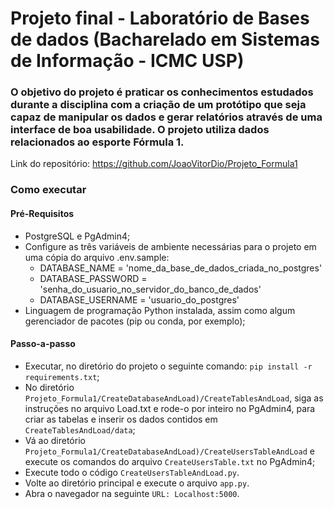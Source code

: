 # Projeto final - Laboratório de Bases de dados (Bacharelado em Sistemas de Informação - ICMC USP)
 
### O objetivo do projeto é praticar os conhecimentos estudados durante a disciplina com a criação de um protótipo que seja capaz de manipular os dados e gerar relatórios através de uma interface de boa usabilidade. O projeto utiliza dados relacionados ao esporte Fórmula 1.

Link do repositório: https://github.com/JoaoVitorDio/Projeto_Formula1

### Como executar
#### Pré-Requisitos
* PostgreSQL e PgAdmin4;
* Configure as três variáveis de ambiente necessárias para o projeto em uma cópia do arquivo .env.sample:
	*  DATABASE_NAME = 'nome_da_base_de_dados_criada_no_postgres'
	* DATABASE_PASSWORD = 'senha_do_usuario_no_servidor_do_banco_de_dados'
	* DATABASE_USERNAME = 'usuario_do_postgres'
* Linguagem de programação Python instalada, assim como algum gerenciador de pacotes (pip ou conda, por exemplo);

#### Passo-a-passo
* Executar, no diretório do projeto o seguinte comando: `pip install -r requirements.txt`;
* No diretório `Projeto_Formula1/CreateDatabaseAndLoad)/CreateTablesAndLoad`, siga as instruções no arquivo Load.txt e rode-o por inteiro no PgAdmin4, para criar as tabelas e inserir os dados contidos em `CreateTablesAndLoad/data`;
* Vá ao diretório `Projeto_Formula1/CreateDatabaseAndLoad)/CreateUsersTableAndLoad` e execute os comandos do arquivo `CreateUsersTable.txt` no PgAdmin4;
* Execute todo o código `CreateUsersTableAndLoad.py`.
* Volte ao diretório principal e execute o arquivo `app.py`.
* Abra o navegador na seguinte `URL: Localhost:5000`.
